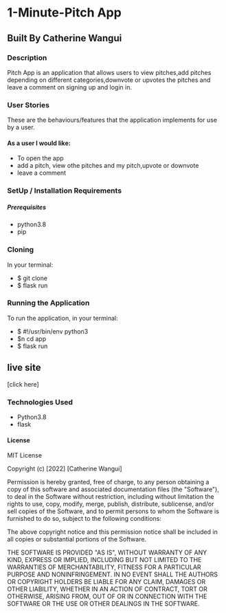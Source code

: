 # 1-Minute-Pitch App
## Built By Catherine Wangui
### Description
Pitch App is an application that allows users to view pitches,add pitches depending on different categories,downvote or upvotes the pitches and leave a comment on signing up and login in.

### User Stories
These are the behaviours/features that the application implements for use by a user.

#### As a user I would like:

* To open the app
* add a pitch, view othe pitches and my pitch,upvote or downvote
* leave a comment

### SetUp / Installation Requirements
##### Prerequisites
* python3.8
* pip

### Cloning
In your terminal:

 * $ git clone 
 * $ flask run
 
### Running the Application
To run the application, in your terminal:
 * $ #!/usr/bin/env python3
 * $n cd app
 * $ flask run
## live site
 [click here]

### Technologies Used
* Python3.8
* flask
#### License
MIT License

Copyright (c) [2022] [Catherine Wangui]

Permission is hereby granted, free of charge, to any person obtaining a copy
of this software and associated documentation files (the "Software"), to deal
in the Software without restriction, including without limitation the rights
to use, copy, modify, merge, publish, distribute, sublicense, and/or sell
copies of the Software, and to permit persons to whom the Software is
furnished to do so, subject to the following conditions:

The above copyright notice and this permission notice shall be included in all
copies or substantial portions of the Software.

THE SOFTWARE IS PROVIDED "AS IS", WITHOUT WARRANTY OF ANY KIND, EXPRESS OR
IMPLIED, INCLUDING BUT NOT LIMITED TO THE WARRANTIES OF MERCHANTABILITY,
FITNESS FOR A PARTICULAR PURPOSE AND NONINFRINGEMENT. IN NO EVENT SHALL THE
AUTHORS OR COPYRIGHT HOLDERS BE LIABLE FOR ANY CLAIM, DAMAGES OR OTHER
LIABILITY, WHETHER IN AN ACTION OF CONTRACT, TORT OR OTHERWISE, ARISING FROM,
OUT OF OR IN CONNECTION WITH THE SOFTWARE OR THE USE OR OTHER DEALINGS IN THE
SOFTWARE.
